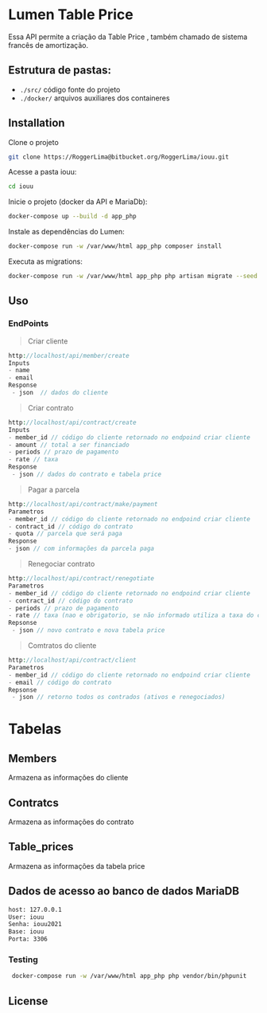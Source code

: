 # Lumen Table Price

Essa API permite a criação da Table Price , também chamado de sistema francês de amortização.

## Estrutura de pastas:

-   `./src/` código fonte do projeto
-   `./docker/` arquivos auxiliares dos containeres

## Installation

Clone o projeto

```bash
git clone https://RoggerLima@bitbucket.org/RoggerLima/iouu.git
```

Acesse a pasta iouu:

```bash
cd iouu
```

Inicie o projeto (docker da API e MariaDb):

```bash
docker-compose up --build -d app_php
```

Instale as dependências do Lumen:

```bash
docker-compose run -w /var/www/html app_php composer install
```

Executa as migrations:

```bash
docker-compose run -w /var/www/html app_php php artisan migrate --seed
```

## Uso

### EndPoints

> Criar cliente

```php
http://localhost/api/member/create
Inputs
- name
- email
Response
 - json  // dados do cliente
```

> Criar contrato

```php
http://localhost/api/contract/create
Inputs
- member_id // código do cliente retornado no endpoind criar cliente
- amount // total a ser financiado
- periods // prazo de pagamento
- rate // taxa
Response
 - json // dados do contrato e tabela price
```

> Pagar a parcela

```php
http://localhost/api/contract/make/payment
Parametros
- member_id // código do cliente retornado no endpoind criar cliente
- contract_id // código do contrato
- quota // parcela que será paga
Response
- json // com informações da parcela paga
```

> Renegociar contrato

```php
http://localhost/api/contract/renegotiate
Parametros
- member_id // código do cliente retornado no endpoind criar cliente
- contract_id // código do contrato
- periods // prazo de pagamento
- rate // taxa (nao e obrigatorio, se não informado utiliza a taxa do contrato anterior)
Repsonse
 - json // novo contrato e nova tabela price
```

> Comtratos do cliente

```php
http://localhost/api/contract/client
Parametros
- member_id // código do cliente retornado no endpoind criar cliente
- email // código do contrato
Repsonse
 - json // retorno todos os contrados (ativos e renegociados)
```

# Tabelas

## Members

Armazena as informações do cliente

## Contratcs

Armazena as informações do contrato

## Table_prices

Armazena as informações da tabela price

## Dados de acesso ao banco de dados MariaDB

```bash
host: 127.0.0.1
User: iouu
Senha: iouu2021
Base: iouu
Porta: 3306

```

### Testing

```bash
 docker-compose run -w /var/www/html app_php php vendor/bin/phpunit
```

## License
